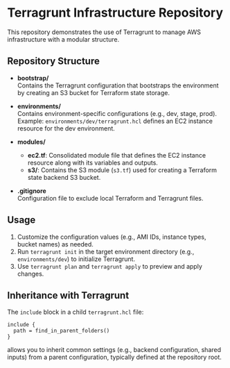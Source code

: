 # Terragrunt Infrastructure Repository

This repository demonstrates the use of Terragrunt to manage AWS infrastructure with a modular structure.

## Repository Structure

- **bootstrap/**  
  Contains the Terragrunt configuration that bootstraps the environment by creating an S3 bucket for Terraform state storage.

- **environments/**  
  Contains environment-specific configurations (e.g., dev, stage, prod).  
  Example: `environments/dev/terragrunt.hcl` defines an EC2 instance resource for the dev environment.

- **modules/**  
  - **ec2.tf**: Consolidated module file that defines the EC2 instance resource along with its variables and outputs.
  - **s3/**: Contains the S3 module (`s3.tf`) used for creating a Terraform state backend S3 bucket.

- **.gitignore**  
  Configuration file to exclude local Terraform and Terragrunt files.

## Usage

1. Customize the configuration values (e.g., AMI IDs, instance types, bucket names) as needed.
2. Run `terragrunt init` in the target environment directory (e.g., `environments/dev`) to initialize Terragrunt.
3. Use `terragrunt plan` and `terragrunt apply` to preview and apply changes.

## Inheritance with Terragrunt

The `include` block in a child `terragrunt.hcl` file:

```hcl
include {
  path = find_in_parent_folders()
}
```

allows you to inherit common settings (e.g., backend configuration, shared inputs) from a parent configuration, typically defined at the repository root.